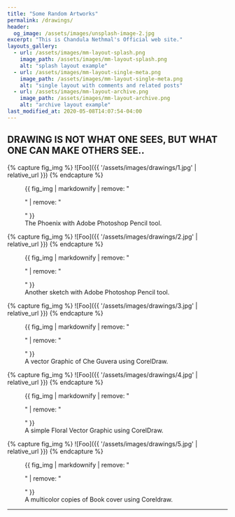 ```yaml
---
title: "Some Random Artworks"
permalink: /drawings/
header:
  og_image: /assets/images/unsplash-image-2.jpg
excerpt: "This is Chandula Nethmal's Official web site."
layouts_gallery:
  - url: /assets/images/mm-layout-splash.png
    image_path: /assets/images/mm-layout-splash.png
    alt: "splash layout example"
  - url: /assets/images/mm-layout-single-meta.png
    image_path: /assets/images/mm-layout-single-meta.png
    alt: "single layout with comments and related posts"
  - url: /assets/images/mm-layout-archive.png
    image_path: /assets/images/mm-layout-archive.png
    alt: "archive layout example"
last_modified_at: 2020-05-08T14:07:54-04:00
---
```

## DRAWING IS NOT WHAT ONE SEES, BUT WHAT ONE CAN MAKE OTHERS SEE..

{% capture fig_img %}
![Foo]({{ '/assets/images/drawings/1.jpg' | relative_url }})
{% endcapture %}

<figure>
  {{ fig_img | markdownify | remove: "<p>" | remove: "</p>" }}
  <figcaption>The Phoenix with Adobe Photoshop Pencil tool.</figcaption>
</figure>

{% capture fig_img %}
![Foo]({{ '/assets/images/drawings/2.jpg' | relative_url }})
{% endcapture %}

<figure>
  {{ fig_img | markdownify | remove: "<p>" | remove: "</p>" }}
  <figcaption>Another sketch with Adobe Photoshop Pencil tool.</figcaption>
</figure>

{% capture fig_img %}
![Foo]({{ '/assets/images/drawings/3.jpg' | relative_url }})
{% endcapture %}

<figure>
  {{ fig_img | markdownify | remove: "<p>" | remove: "</p>" }}
  <figcaption>A vector Graphic of Che Guvera using CorelDraw.</figcaption>
</figure>

{% capture fig_img %}
![Foo]({{ '/assets/images/drawings/4.jpg' | relative_url }})
{% endcapture %}

<figure>
  {{ fig_img | markdownify | remove: "<p>" | remove: "</p>" }}
  <figcaption>A simple Floral Vector Graphic using CorelDraw.</figcaption>
</figure>

{% capture fig_img %}
![Foo]({{ '/assets/images/drawings/5.jpg' | relative_url }})
{% endcapture %}

<figure>
  {{ fig_img | markdownify | remove: "<p>" | remove: "</p>" }}
  <figcaption>A multicolor copies of Book cover using Coreldraw.</figcaption>
</figure>


---



